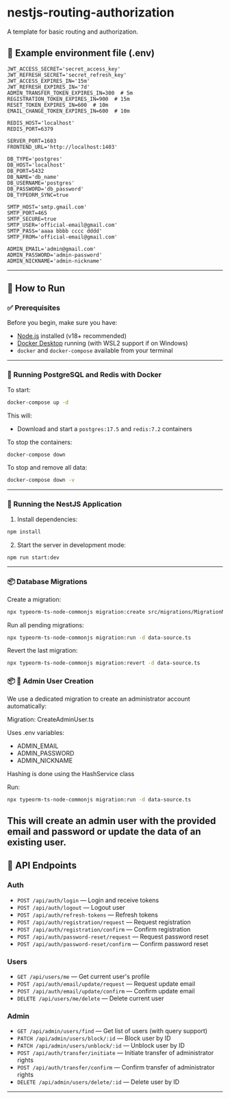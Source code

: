 # nestjs-routing-authorization

A template for basic routing and authorization.

## 📄 Example environment file (.env)

```env
JWT_ACCESS_SECRET='secret_access_key'
JWT_REFRESH_SECRET='secret_refresh_key'
JWT_ACCESS_EXPIRES_IN='15m'
JWT_REFRESH_EXPIRES_IN='7d'
ADMIN_TRANSFER_TOKEN_EXPIRES_IN=300  # 5m
REGISTRATION_TOKEN_EXPIRES_IN=900  # 15m
RESET_TOKEN_EXPIRES_IN=600  # 10m
EMAIL_CHANGE_TOKEN_EXPIRES_IN=600  # 10m

REDIS_HOST='localhost'
REDIS_PORT=6379

SERVER_PORT=1603
FRONTEND_URL='http://localhost:1403'

DB_TYPE='postgres'
DB_HOST='localhost'
DB_PORT=5432
DB_NAME='db_name'
DB_USERNAME='postgres'
DB_PASSWORD='db_password'
DB_TYPEORM_SYNC=true

SMTP_HOST='smtp.gmail.com'
SMTP_PORT=465
SMTP_SECURE=true
SMTP_USER='official-email@gmail.com'
SMTP_PASS='aaaa bbbb cccc dddd'
SMTP_FROM='official-email@gmail.com'

ADMIN_EMAIL='admin@gmail.com'
ADMIN_PASSWORD='admin-password'
ADMIN_NICKNAME='admin-nickname'
```

---

## 🚀 How to Run

### ✅ Prerequisites

Before you begin, make sure you have:

- [Node.js](https://nodejs.org/) installed (v18+ recommended)
- [Docker Desktop](https://www.docker.com/products/docker-desktop/) running (with WSL2 support if on Windows)
- `docker` and `docker-compose` available from your terminal

---

### 🐘 Running PostgreSQL and Redis with Docker

To start:

```bash
docker-compose up -d
```

This will:

- Download and start a `postgres:17.5` and `redis:7.2` containers

To stop the containers:

```bash
docker-compose down
```

To stop and remove all data:

```bash
docker-compose down -v
```

---

### 🧪 Running the NestJS Application

1. Install dependencies:

```bash
npm install
```

2. Start the server in development mode:

```bash
npm run start:dev
```

---
### 📦 Database Migrations
Create a migration:
```bash
npx typeorm-ts-node-commonjs migration:create src/migrations/MigrationName
```
Run all pending migrations:
```bash
npx typeorm-ts-node-commonjs migration:run -d data-source.ts
```
Revert the last migration:
```bash
npx typeorm-ts-node-commonjs migration:revert -d data-source.ts
```


### 📦 👑 Admin User Creation

We use a dedicated migration to create an administrator account automatically:

Migration: CreateAdminUser<TIMESTAMP>.ts

Uses .env variables:
- ADMIN_EMAIL
- ADMIN_PASSWORD
- ADMIN_NICKNAME

Hashing is done using the HashService class

Run:
```bash
npx typeorm-ts-node-commonjs migration:run -d data-source.ts
```
This will create an admin user with the provided email and password or update the data of an existing user.
---

## 📡 API Endpoints

### Auth

- `POST /api/auth/login` — Login and receive tokens
- `POST /api/auth/logout` — Logout user
- `POST /api/auth/refresh-tokens` — Refresh tokens
- `POST /api/auth/registration/request` — Request registration
- `POST /api/auth/registration/confirm` — Confirm registration
- `POST /api/auth/password-reset/request` — Request password reset
- `POST /api/auth/password-reset/confirm` — Confirm password reset

### Users

- `GET /api/users/me` — Get current user's profile
- `POST /api/auth/email/update/request` — Request update email
- `POST /api/auth/email/update/confirm` — Confirm update email
- `DELETE /api/users/me/delete` — Delete current user

### Admin

- `GET /api/admin/users/find` — Get list of users (with query support)
- `PATCH /api/admin/users/block/:id` — Block user by ID
- `PATCH /api/admin/users/unblock/:id` — Unblock user by ID
- `POST /api/auth/transfer/initiate` — Initiate transfer of administrator rights
- `POST /api/auth/transfer/confirm` — Confirm transfer of administrator rights
- `DELETE /api/admin/users/delete/:id` — Delete user by ID


---
